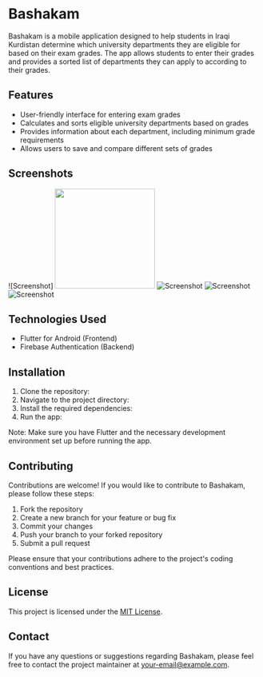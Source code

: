 # Bashakam

Bashakam is a mobile application designed to help students in Iraqi Kurdistan determine which university departments they are eligible for based on their exam grades. The app allows students to enter their grades and provides a sorted list of departments they can apply to according to their grades.

## Features

- User-friendly interface for entering exam grades
- Calculates and sorts eligible university departments based on grades
- Provides information about each department, including minimum grade requirements
- Allows users to save and compare different sets of grades

## Screenshots
![Screenshot] <img src="[https://github.com/favicon.ic](https://github.com/akar-jaza/bashakam/assets/64991287/f934a975-778c-4d73-9fc7-feda11cec681)o" height="200">
![Screenshot](https://github.com/akar-jaza/bashakam/assets/64991287/f934a975-778c-4d73-9fc7-feda11cec681)
![Screenshot](https://github.com/akar-jaza/bashakam/assets/64991287/42acaba6-b80b-444a-ba5b-c8001ea938bb)
![Screenshot](https://github.com/akar-jaza/bashakam/assets/64991287/50058993-8459-43e6-9020-4d6c05e50428)


## Technologies Used

- Flutter for Android (Frontend)
- Firebase Authentication (Backend)

## Installation
1. Clone the repository:
2. Navigate to the project directory:
3. Install the required dependencies:
4. Run the app:


Note: Make sure you have Flutter and the necessary development environment set up before running the app.

## Contributing

Contributions are welcome! If you would like to contribute to Bashakam, please follow these steps:

1. Fork the repository
2. Create a new branch for your feature or bug fix
3. Commit your changes
4. Push your branch to your forked repository
5. Submit a pull request

Please ensure that your contributions adhere to the project's coding conventions and best practices.

## License

This project is licensed under the [MIT License](LICENSE).

## Contact

If you have any questions or suggestions regarding Bashakam, please feel free to contact the project maintainer at [your-email@example.com](akar.jaa1212@gmail.com).




